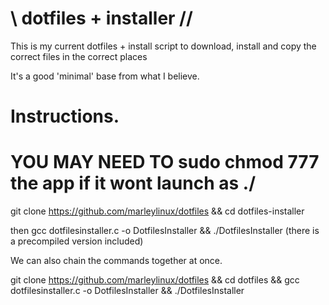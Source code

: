 # \\ dotfiles + installer //

This is my current dotfiles + install script to download, install and copy the correct files in the correct places

It's a good 'minimal' base from what I believe.

# Instructions.

# YOU MAY NEED TO sudo chmod 777 the app if it wont launch as ./

git clone https://github.com/marleylinux/dotfiles && cd dotfiles-installer

then gcc dotfilesinstaller.c -o DotfilesInstaller && ./DotfilesInstaller
(there is a precompiled version included)

We can also chain the commands together at once.

git clone https://github.com/marleylinux/dotfiles && cd dotfiles && gcc dotfilesinstaller.c -o DotfilesInstaller && ./DotfilesInstaller
